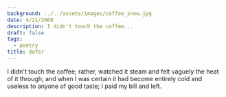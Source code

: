 ```yaml
---
background: ../../assets/images/coffee_snow.jpg
date: 4/21/2000
description: I didn't touch the coffee...
draft: false
tags:
  - poetry
title: defer
---
```


I didn't touch the coffee;
rather, watched it steam
and felt vaguely the heat of it
through; and when I was certain
it had become entirely cold and
useless to anyone of good taste;
I paid my bill and left.
